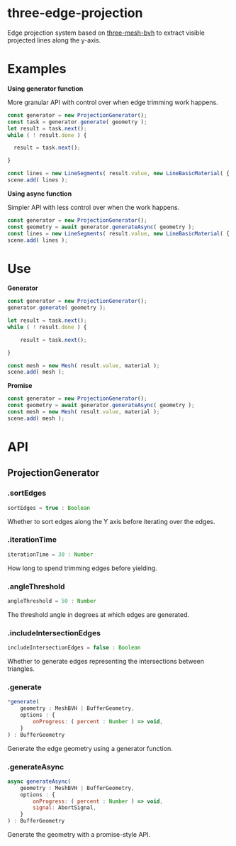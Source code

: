 # three-edge-projection

Edge projection system based on [three-mesh-bvh](https://github.com/gkjohnson/three-mesh-bvh/) to extract visible projected lines along the y-axis.

# Examples

**Using generator function**

More granular API with control over when edge trimming work happens.

```js
const generator = new ProjectionGenerator();
const task = generator.generate( geometry );
let result = task.next();
while ( ! result.done ) {

  result = task.next();

}

const lines = new LineSegments( result.value, new LineBasicMaterial( { color: 0 } ) );
scene.add( lines );
```

**Using async function**

Simpler API with less control over when the work happens.

```js
const generator = new ProjectionGenerator();
const geometry = await generator.generateAsync( geometry );
const lines = new LineSegments( result.value, new LineBasicMaterial( { color: 0 } ) );
scene.add( lines );
```

# Use

**Generator**

```js
const generator = new ProjectionGenerator();
generator.generate( geometry );

let result = task.next();
while ( ! result.done ) {

	result = task.next();

}

const mesh = new Mesh( result.value, material );
scene.add( mesh );
```

**Promise**

```js
const generator = new ProjectionGenerator();
const geometry = await generator.generateAsync( geometry );
const mesh = new Mesh( result.value, material );
scene.add( mesh );
```


# API

## ProjectionGenerator

### .sortEdges

```js
sortEdges = true : Boolean
```

Whether to sort edges along the Y axis before iterating over the edges.

### .iterationTime

```js
iterationTime = 30 : Number
```

How long to spend trimming edges before yielding.

### .angleThreshold

```js
angleThreshold = 50 : Number
```

The threshold angle in degrees at which edges are generated.

### .includeIntersectionEdges

```js
includeIntersectionEdges = false : Boolean
```

Whether to generate edges representing the intersections between triangles.

### .generate

```js
*generate(
	geometry : MeshBVH | BufferGeometry,
	options : {
		onProgress: ( percent : Number ) => void,
	}
) : BufferGeometry
```

Generate the edge geometry using a generator function.

### .generateAsync

```js
async generateAsync(
	geometry : MeshBVH | BufferGeometry,
	options : {
		onProgress: ( percent : Number ) => void,
		signal: AbortSignal,
	}
) : BufferGeometry
```

Generate the geometry with a promise-style API.

<!--
## SilhouetteGenerator

Used for generating a projected silhouette of a geometry - not very stable.

### .iterationTime

```js
iterationTime = 10 : Number
```

How long to spend trimming edges before yielding.

### .doubleSided

```js
doubleSided = false : Boolean
```

If `false` then only the triangles facing upwards are included in the silhouette.

### .generate

```js
*generate(
	geometry : BufferGeometry,
	options : {
		onProgress: ( percent : Number ) => void,
	}
) : BufferGeometry
```

Generate the geometry using a generator function.

### .generateAsync

```js
async generateAsync(
	geometry : BufferGeometry,
	options : {
		onProgress: ( percent : Number ) => void,
		signal: AbortSignal,
	}
) : BufferGeometry
```

Generate the silhouette geometry with a promise-style API.
-->
